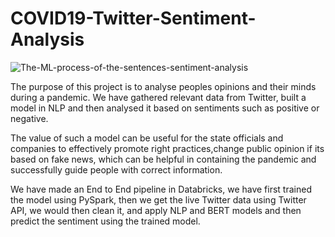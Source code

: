 # COVID19-Twitter-Sentiment-Analysis

![The-ML-process-of-the-sentences-sentiment-analysis](https://user-images.githubusercontent.com/69053818/104403375-65cd3e80-5526-11eb-97d7-b5e7f813e62e.png)

The purpose of this project is to analyse peoples opinions and their minds during a pandemic. We have gathered relevant data from Twitter, built a model in NLP and then analysed it based on sentiments such as positive or negative.

The value of such a model can be useful for the state officials and companies to effectively promote right practices,change public opinion if its based on fake news, which can be helpful in containing the pandemic
and successfully guide people with correct information.

We have made an End to End pipeline in Databricks, we have first trained the model using PySpark, then we get the live Twitter data using Twitter API, we would then clean it, and apply NLP and BERT models and then predict the sentiment using the trained model.

